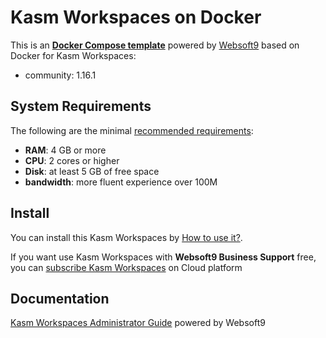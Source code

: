 # Kasm Workspaces on Docker  

This is an **[Docker Compose template](https://github.com/Websoft9/docker-library)** powered by [Websoft9](https://www.websoft9.com) based on Docker for Kasm Workspaces:


 - community:  1.16.1


## System Requirements

The following are the minimal [recommended requirements](https://www.kasmweb.com/docs/latest/install/system_requirements.html):

* **RAM**: 4 GB or more
* **CPU**: 2 cores or higher
* **Disk**: at least 5 GB of free space
* **bandwidth**: more fluent experience over 100M  

## Install

You can install this Kasm Workspaces by [How to use it?](https://github.com/Websoft9/docker-library#how-to-use-it).   

If you want use Kasm Workspaces with **Websoft9 Business Support** free, you can [subscribe Kasm Workspaces](https://www.websoft9.com/apps) on Cloud platform

## Documentation

[Kasm Workspaces Administrator Guide](https://support.websoft9.com/docs/kasmweb) powered by Websoft9